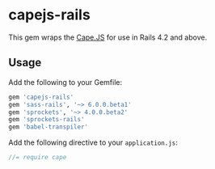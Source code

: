 # capejs-rails

This gem wraps the [Cape.JS](https://github.com/oiax/capejs) for use in Rails 4.2 and above.

## Usage

Add the following to your Gemfile:

```ruby
gem 'capejs-rails'
gem 'sass-rails', '~> 6.0.0.beta1'
gem 'sprockets', '~> 4.0.0.beta2'
gem 'sprockets-rails'
gem 'babel-transpiler'
```

Add the following directive to your `application.js`:

```javascript
//= require cape
```
